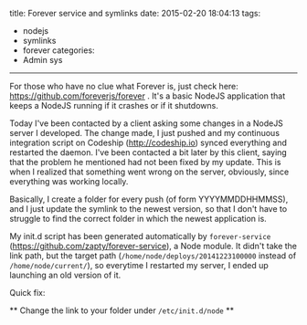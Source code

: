 title: Forever service and symlinks
date: 2015-02-20 18:04:13
tags:
 - nodejs
 - symlinks
 - forever
categories:
 - Admin sys
---

For those who have no clue what Forever is, just check here: https://github.com/foreverjs/forever . It's a basic NodeJS application that keeps a NodeJS running if it crashes or if it shutdowns.

Today I've been contacted by a client asking some changes in a NodeJS server I developed. The change made, I just pushed and my continuous integration script on Codeship (http://codeship.io) synced everything and restarted the daemon.
I've been contacted a bit later by this client, saying that the problem he mentioned had not been fixed by my update. This is when I realized that something went wrong on the server, obviously, since everything was working locally.

Basically, I create a folder for every push (of form YYYYMMDDHHMMSS), and I just update the symlink to the newest version, so that I don't have to struggle to find the correct folder in which the newest application is.

My init.d script has been generated automatically by `forever-service` (https://github.com/zapty/forever-service), a Node module. It didn't take the link path, but the target path (`/home/node/deploys/20141223100000` instead of `/home/node/current/`), so everytime I restarted my server, I ended up launching an old version of it.

Quick fix:

** Change the link to your folder under `/etc/init.d/node` **
